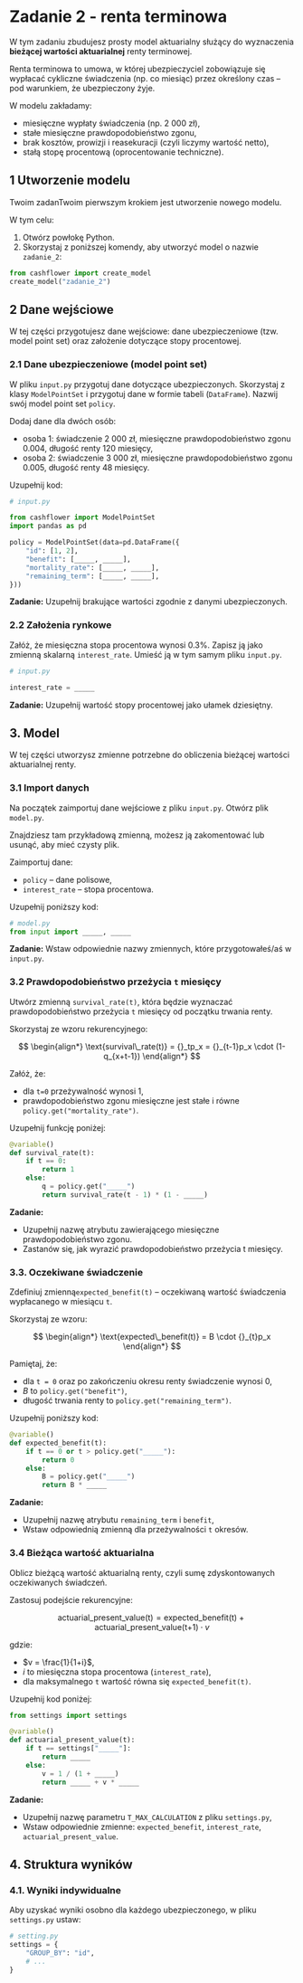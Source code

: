 # Zadanie 2 - renta terminowa

W tym zadaniu zbudujesz prosty model aktuarialny służący do wyznaczenia **bieżącej wartości aktuarialnej** renty terminowej.

Renta terminowa to umowa, w której ubezpieczyciel zobowiązuje się wypłacać cykliczne świadczenia (np. co miesiąc) przez określony czas – pod warunkiem, że ubezpieczony żyje.

W modelu zakładamy:
- miesięczne wypłaty świadczenia (np. 2 000 zł),
- stałe miesięczne prawdopodobieństwo zgonu,
- brak kosztów, prowizji i reasekuracji (czyli liczymy wartość netto),
- stałą stopę procentową (oprocentowanie techniczne).

## **1 Utworzenie modelu**

Twoim zadanTwoim pierwszym krokiem jest utworzenie nowego modelu.

W tym celu:
1. Otwórz powłokę Python.
2. Skorzystaj z poniższej komendy, aby utworzyć model o nazwie `zadanie_2`:

```python
from cashflower import create_model
create_model("zadanie_2")
```

## **2 Dane wejściowe**

W tej części przygotujesz dane wejściowe: dane ubezpieczeniowe (tzw. model point set) oraz założenie dotyczące stopy procentowej.

### **2.1 Dane ubezpieczeniowe (model point set)**

W pliku `input.py` przygotuj dane dotyczące ubezpieczonych. Skorzystaj z klasy `ModelPointSet` i przygotuj dane w formie tabeli (`DataFrame`). Nazwij swój model point set `policy`.

Dodaj dane dla dwóch osób:
- osoba 1: świadczenie 2 000 zł, miesięczne prawdopodobieństwo zgonu 0.004, długość renty 120 miesięcy,
- osoba 2: świadczenie 3 000 zł, miesięczne prawdopodobieństwo zgonu 0.005, długość renty 48 miesięcy.

Uzupełnij kod:

```python
# input.py

from cashflower import ModelPointSet
import pandas as pd

policy = ModelPointSet(data=pd.DataFrame({
    "id": [1, 2],
    "benefit": [_____, _____],
    "mortality_rate": [_____, _____],
    "remaining_term": [_____, _____],
}))
```
**Zadanie:** 
Uzupełnij brakujące wartości zgodnie z danymi ubezpieczonych.

### **2.2 Założenia rynkowe**

Załóż, że miesięczna stopa procentowa wynosi 0.3%. Zapisz ją jako zmienną skalarną `interest_rate`. Umieść ją w tym samym pliku `input.py`.

```python
# input.py

interest_rate = _____
```

**Zadanie:** 
Uzupełnij wartość stopy procentowej jako ułamek dziesiętny.

## 3. Model

W tej części utworzysz zmienne potrzebne do obliczenia bieżącej wartości aktuarialnej renty.

###  3.1 Import danych

Na początek zaimportuj dane wejściowe z pliku `input.py`. Otwórz plik `model.py`.

Znajdziesz tam przykładową zmienną, możesz ją zakomentować lub usunąć, aby mieć czysty plik.

Zaimportuj dane:
- `policy` – dane polisowe,
- `interest_rate` – stopa procentowa.

Uzupełnij poniższy kod:

```python
# model.py
from input import _____, _____
```
**Zadanie:**
Wstaw odpowiednie nazwy zmiennych, które przygotowałeś/aś w `input.py`.

### 3.2 Prawdopodobieństwo przeżycia `t` miesięcy

Utwórz zmienną `survival_rate(t)`, która będzie wyznaczać prawdopodobieństwo przeżycia `t` miesięcy od początku trwania renty.

Skorzystaj ze wzoru rekurencyjnego:

$$
\begin{align*}
\text{survival\_rate(t)} = {}_tp_x = {}_{t-1}p_x \cdot (1-q_{x+t-1})
\end{align*}
$$

Załóż, że:
- dla `t=0` przeżywalność wynosi 1,
- prawdopodobieństwo zgonu miesięczne jest stałe i równe `policy.get("mortality_rate")`.

Uzupełnij funkcję poniżej:

```python
@variable()
def survival_rate(t):
    if t == 0:
        return 1
    else:
        q = policy.get("_____")
        return survival_rate(t - 1) * (1 - _____)
```

**Zadanie:**
- Uzupełnij nazwę atrybutu zawierającego miesięczne prawdopodobieństwo zgonu.
- Zastanów się, jak wyrazić prawdopodobieństwo przeżycia t miesięcy.

### 3.3. Oczekiwane świadczenie

Zdefiniuj zmienną`expected_benefit(t)` – oczekiwaną wartość świadczenia wypłacanego w miesiącu `t`.

Skorzystaj ze wzoru:

$$
\begin{align*}
\text{expected\_benefit(t)} = B \cdot {}_{t}p_x
\end{align*}
$$

Pamiętaj, że:

- dla `t = 0` oraz po zakończeniu okresu renty świadczenie wynosi 0,
- $B$ to `policy.get("benefit")`,
- długość trwania renty to `policy.get("remaining_term")`.

Uzupełnij poniższy kod:

```python
@variable()
def expected_benefit(t):
    if t == 0 or t > policy.get("_____"):
        return 0
    else:
        B = policy.get("_____")
        return B * _____
```

**Zadanie:**
- Uzupełnij nazwę atrybutu `remaining_term` i `benefit`,
- Wstaw odpowiednią zmienną dla przeżywalności `t` okresów.

### 3.4 Bieżąca wartość aktuarialna

Oblicz bieżącą wartość aktuarialną renty, czyli sumę zdyskontowanych oczekiwanych świadczeń.

Zastosuj podejście rekurencyjne:

$$ \text{actuarial\_present\_value(t)} = \text{expected\_benefit(t)} + \text{actuarial\_present\_value(t+1)} \cdot v $$

gdzie:

- $v = \frac{1}{1+i}$,
- $i$ to miesięczna stopa procentowa (`interest_rate`),
- dla maksymalnego `t` wartość równa się `expected_benefit(t)`.

Uzupełnij kod poniżej:

```python
from settings import settings

@variable()
def actuarial_present_value(t):
    if t == settings["_____"]:
        return _____
    else:
        v = 1 / (1 + _____)
        return _____ + v * _____
```

**Zadanie:**
- Uzupełnij nazwę parametru `T_MAX_CALCULATION` z pliku `settings.py`,
- Wstaw odpowiednie zmienne: `expected_benefit`, `interest_rate`, `actuarial_present_value`.


## 4. Struktura wyników 

### 4.1. Wyniki indywidualne

Aby uzyskać wyniki osobno dla każdego ubezpieczonego, w pliku `settings.py` ustaw:

```python
# setting.py
settings = {
    "GROUP_BY": "id",
    # ...
}
```

